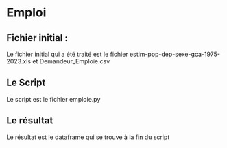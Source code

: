 # Emploi

## Fichier initial :
Le fichier initial qui a été traité est le fichier estim-pop-dep-sexe-gca-1975-2023.xls et Demandeur_Emploie.csv

## Le Script
Le script est le fichier emploie.py

## Le résultat
Le résultat est le dataframe qui se trouve à la fin du script
